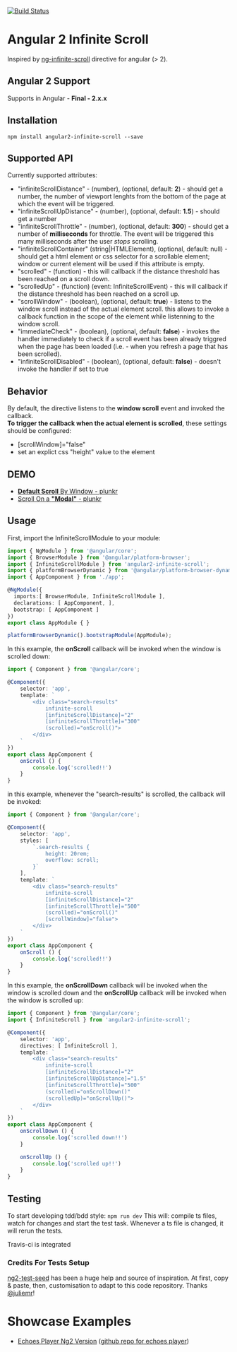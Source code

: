 [![Build Status](https://travis-ci.org/orizens/angular2-infinite-scroll.svg?branch=master)](https://travis-ci.org/orizens/angular2-infinite-scroll)

# Angular 2 Infinite Scroll
Inspired by [ng-infinite-scroll](https://github.com/sroze/ngInfiniteScroll) directive for angular (> 2).

## Angular 2 Support
Supports in Angular - **Final - 2.x.x**

## Installation
```
npm install angular2-infinite-scroll --save
```

## Supported API
Currently supported attributes:
* "infiniteScrollDistance" - (number), (optional, default: **2**) - should get a number, the number of viewport lenghts from the bottom of the page at which the event will be triggered.
* "infiniteScrollUpDistance" - (number), (optional, default: **1.5**) - should get a number
* "infiniteScrollThrottle" - (number), (optional, default: **300**) - should get a number of **milliseconds** for throttle. The event will be triggered this many milliseconds after the user *stops* scrolling.
* "infiniteScrollContainer" (string|HTMLElement), (optional, default: null) - should get a html element or css selector for a scrollable element; window or current element will be used if this attribute is empty.
* "scrolled" - (function) - this will callback if the distance threshold has been reached on a scroll down.
* "scrolledUp" - (function) (event: InfiniteScrollEvent) - this will callback if the distance threshold has been reached on a scroll up.
* "scrollWindow" - (boolean), (optional, default: **true**) - listens to the window scroll instead of the actual element scroll. this allows to invoke a callback function in the scope of the element while listenning to the window scroll.
* "immediateCheck" - (boolean), (optional, default: **false**) - invokes the handler immediately to check if a scroll event has been already triggred when the page has been loaded (i.e. - when you refresh a page that has been scrolled).
* "infiniteScrollDisabled" - (boolean), (optional, default: **false**) - doesn't invoke the handler if set to true

## Behavior
By default, the directive listens to the **window scroll** event and invoked the callback.  
**To trigger the callback when the actual element is scrolled**, these settings should be configured:
* [scrollWindow]="false"
* set an explict css "height" value to the element

## DEMO
- [**Default Scroll** By Window - plunkr](https://plnkr.co/edit/DrEDetYnZkFxR7OWWrxS?p=preview) 
- [Scroll On a **"Modal"** - plunkr](https://plnkr.co/edit/QnQOwE9SEapwJCCFII3L?p=preview)

## Usage
First, import the InfiniteScrollModule to your module:

```typescript
import { NgModule } from '@angular/core';
import { BrowserModule } from '@angular/platform-browser';
import { InfiniteScrollModule } from 'angular2-infinite-scroll';
import { platformBrowserDynamic } from '@angular/platform-browser-dynamic';
import { AppComponent } from './app';

@NgModule({
  imports:[ BrowserModule, InfiniteScrollModule ],
  declarations: [ AppComponent, ],
  bootstrap: [ AppComponent ]
})
export class AppModule { }

platformBrowserDynamic().bootstrapModule(AppModule);
```

In this example, the **onScroll** callback will be invoked when the window is scrolled down:

```typescript
import { Component } from '@angular/core';

@Component({
	selector: 'app',
	template: `
		<div class="search-results"
		    infinite-scroll
		    [infiniteScrollDistance]="2"
		    [infiniteScrollThrottle]="300"
		    (scrolled)="onScroll()">
		</div>
	`
})
export class AppComponent {
	onScroll () {
	    console.log('scrolled!!')
	}
}
```
in this example, whenever the "search-results" is scrolled, the callback will be invoked:

```typescript
import { Component } from '@angular/core';

@Component({
	selector: 'app',
	styles: [
		`.search-results {
			height: 20rem;
			overflow: scroll;
		}`
	],
	template: `
		<div class="search-results"
		    infinite-scroll
		    [infiniteScrollDistance]="2"
		    [infiniteScrollThrottle]="500"
		    (scrolled)="onScroll()"
		    [scrollWindow]="false">
		</div>
	`
})
export class AppComponent {
	onScroll () {
	    console.log('scrolled!!')
	}
}
```

In this example, the **onScrollDown** callback will be invoked when the window is scrolled down and the **onScrollUp** callback will be invoked when the window is scrolled up:

```typescript
import { Component } from '@angular/core';
import { InfiniteScroll } from 'angular2-infinite-scroll';

@Component({
	selector: 'app',
	directives: [ InfiniteScroll ],
	template: `
		<div class="search-results"
		    infinite-scroll
		    [infiniteScrollDistance]="2"
		    [infiniteScrollUpDistance]="1.5"
		    [infiniteScrollThrottle]="500"
		    (scrolled)="onScrollDown()"
		    (scrolledUp)="onScrollUp()">
		</div>
	`
})
export class AppComponent {
	onScrollDown () {
	    console.log('scrolled down!!')
	}

	onScrollUp () {
    	console.log('scrolled up!!')
    }
}
```

## Testing
To start developing tdd/bdd style: ```npm run dev```
This will: compile ts files, watch for changes and start the test task. Whenever a ts file is changed, it will rerun the tests.

Travis-ci is integrated

### Credits For Tests Setup
[ng2-test-seed](https://github.com/juliemr/ng2-test-seed) has been a huge help and source of inspiration. At first, copy & paste, then, customisation to adapt to this code repository.
Thanks [@juliemr](https://github.com/juliemr)!

# Showcase Examples
* [Echoes Player Ng2 Version](http://orizens.github.io/echoes-ng2) ([github repo for echoes player](http://github.com/orizens/echoes-ng2))
